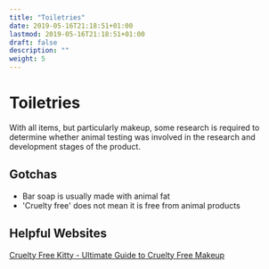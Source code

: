 ```yaml
---
title: "Toiletries"
date: 2019-05-16T21:18:51+01:00
lastmod: 2019-05-16T21:18:51+01:00
draft: false
description: ""
weight: 5
---
```


# Toiletries

With all items, but particularly makeup, some research is required to determine whether animal testing was involved in the research and development stages of the product.

## Gotchas

- Bar soap is usually made with animal fat
- 'Cruelty free' does not mean it is free from animal products

## Helpful Websites

[Cruelty Free Kitty - Ultimate Guide to Cruelty Free Makeup](https://www.crueltyfreekitty.com/ultimate-guide-to-cruelty-free-makeup/)
